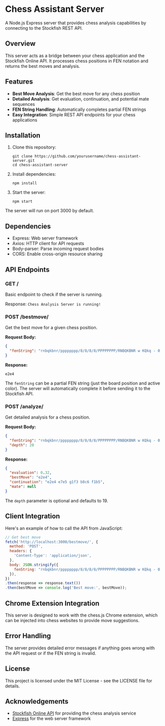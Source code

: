 # Chess Assistant Server

A Node.js Express server that provides chess analysis capabilities by connecting to the Stockfish REST API.

## Overview

This server acts as a bridge between your chess application and the Stockfish Online API. It processes chess positions in FEN notation and returns the best moves and analysis.

## Features

- **Best Move Analysis**: Get the best move for any chess position
- **Detailed Analysis**: Get evaluation, continuation, and potential mate sequences
- **FEN String Handling**: Automatically completes partial FEN strings
- **Easy Integration**: Simple REST API endpoints for your chess applications

## Installation

1. Clone this repository:
   ```
   git clone https://github.com/yourusername/chess-assistant-server.git
   cd chess-assistant-server
   ```

2. Install dependencies:
   ```
   npm install
   ```

3. Start the server:
   ```
   npm start
   ```

The server will run on port 3000 by default.

## Dependencies

- Express: Web server framework
- Axios: HTTP client for API requests
- Body-parser: Parse incoming request bodies
- CORS: Enable cross-origin resource sharing

## API Endpoints

### GET /

Basic endpoint to check if the server is running.

Response: `Chess Analysis Server is running!`

### POST /bestmove/

Get the best move for a given chess position.

**Request Body:**
```json
{
  "fenString": "rnbqkbnr/pppppppp/8/8/8/8/PPPPPPPP/RNBQKBNR w KQkq - 0 1"
}
```

**Response:**
```
e2e4
```

The `fenString` can be a partial FEN string (just the board position and active color). The server will automatically complete it before sending it to the Stockfish API.

### POST /analyze/

Get detailed analysis for a chess position.

**Request Body:**
```json
{
  "fenString": "rnbqkbnr/pppppppp/8/8/8/8/PPPPPPPP/RNBQKBNR w KQkq - 0 1",
  "depth": 20
}
```

**Response:**
```json
{
  "evaluation": 0.32,
  "bestMove": "e2e4",
  "continuation": "e2e4 e7e5 g1f3 b8c6 f1b5",
  "mate": null
}
```

The `depth` parameter is optional and defaults to 19.

## Client Integration

Here's an example of how to call the API from JavaScript:

```javascript
// Get best move
fetch('http://localhost:3000/bestmove/', {
  method: 'POST',
  headers: {
    'Content-Type': 'application/json',
  },
  body: JSON.stringify({
    fenString: "rnbqkbnr/pppppppp/8/8/8/8/PPPPPPPP/RNBQKBNR w KQkq - 0 1"
  }),
})
.then(response => response.text())
.then(bestMove => console.log('Best move:', bestMove));
```

## Chrome Extension Integration

This server is designed to work with the chess.js Chrome extension, which can be injected into chess websites to provide move suggestions.

## Error Handling

The server provides detailed error messages if anything goes wrong with the API request or if the FEN string is invalid.

## License

This project is licensed under the MIT License - see the LICENSE file for details.

## Acknowledgements

- [Stockfish Online API](https://stockfish.online/) for providing the chess analysis service
- [Express](https://expressjs.com/) for the web server framework